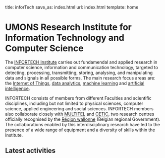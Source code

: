 title: inforTech
save_as: index.html
url: index.html
template: home

# UMONS Research Institute for Information Technology and Computer Science

The [INFORTECH Institute](http://web.umons.ac.be/infortech) carries out fundamendal and applied research in computer science, information and communication technology, targeted to detecting, processing, transmitting, storing, analysing, and manipulating data and signals in all possible forms. The main research focus areas are: the [Internet of Things](tag/iot.html), [data analytics](tag/data-analytics), [machine learning](tag/machine-learning.html) and [artificial intelligence](tag/ai.html). 

INFORTECH consists of members from different Faculties and scientific disciplines, including but not limited to physical sciences, computer science, applied engineering and social sciences. INFORTECH members also collaborate closely with [MULTITEL](https://www.multitel.eu) and [CETIC](https://www.cetic.be), two research centres officially recognised by the [Région wallonne](https://www.wallonie.be) (Belgian regional Government).
The collaborations enabled by this interdisciplinary research have led to the presence of a wide range of equipment and a diversity of skills within the Institute.


## Latest activities
